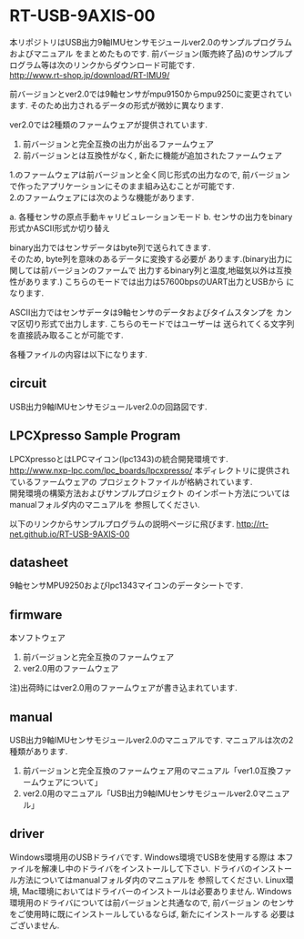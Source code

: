 # RT-USB-9AXIS-00


本リポジトリはUSB出力9軸IMUセンサモジュールver2.0のサンプルプログラムおよびマニュアル
をまとめたものです.  前バージョン(販売終了品)のサンプルプログラム等は次のリンクからダウンロード可能です.  
http://www.rt-shop.jp/download/RT-IMU9/

前バージョンとver2.0では9軸センサがmpu9150からmpu9250に変更されています. 
そのため出力されるデータの形式が微妙に異なります.  

ver2.0では2種類のファームウェアが提供されています.  

1. 前バージョンと完全互換の出力が出るファームウェア
2. 前バージョンとは互換性がなく, 新たに機能が追加されたファームウェア

1.のファームウェアは前バージョンと全く同じ形式の出力なので, 前バージョンで作ったアプリケーションにそのまま組み込むことが可能です.  
2.のファームウェアには次のような機能があります.

 a. 各種センサの原点手動キャリビュレーションモード
 b. センサの出力をbinary形式かASCII形式か切り替え
 
binary出力ではセンサデータはbyte列で送られてきます.  
そのため, byte列を意味のあるデータに変換する必要が
あります.(binary出力に関しては前バージョンのファームで
出力するbinary列と温度,地磁気以外は互換性があります.)
こちらのモードでは出力は57600bpsのUART出力とUSBから
になります.  

ASCII出力ではセンサデータは9軸センサのデータおよびタイムスタンプを
カンマ区切り形式で出力します.  こちらのモードではユーザーは
送られてくる文字列を直接読み取ることが可能です. 


各種ファイルの内容は以下になります.  

## circuit 
USB出力9軸IMUセンサモジュールver2.0の回路図です.

## LPCXpresso Sample Program 
LPCXpressoとはLPCマイコン(lpc1343)の統合開発環境です.  
<http://www.nxp-lpc.com/lpc_boards/lpcxpresso/>
本ディレクトリに提供されているファームウェアの
プロジェクトファイルが格納されています.  
開発環境の構築方法およびサンプルプロジェクト
のインポート方法についてはmanualフォルダ内のマニュアルを
参照してください.  

以下のリンクからサンプルプログラムの説明ページに飛びます.
http://rt-net.github.io/RT-USB-9AXIS-00


## datasheet
9軸センサMPU9250およびlpc1343マイコンのデータシートです.

## firmware 
本ソフトウェア
1. 前バージョンと完全互換のファームウェア
2. ver2.0用のファームウェア

注)出荷時にはver2.0用のファームウェアが書き込まれています.


## manual
USB出力9軸IMUセンサモジュールver2.0のマニュアルです.
マニュアルは次の2種類があります.  

1. 前バージョンと完全互換のファームウェア用のマニュアル「ver1.0互換ファームウェアについて」
2. ver2.0用のマニュアル「USB出力9軸IMUセンサモジュールver2.0マニュアル」

## driver
Windows環境用のUSBドライバです.  Windows環境でUSBを使用する際は
本ファイルを解凍し中のドライバをインストールして下さい. 
ドライバのインストール方法についてはmanualフォルダ内のマニュアルを
参照してください.
Linux環境, Mac環境においてはドライバーのインストールは必要ありません.
Windows環境用のドライバについては前バージョンと共通なので, 前バージョン
のセンサをご使用時に既にインストールしているならば, 新たにインストールする
必要はございません.  

  

